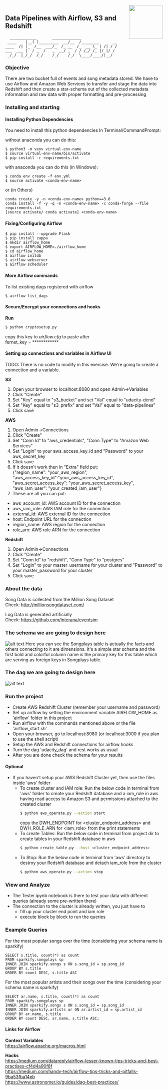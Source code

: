 <img align="right" src="https://airflow.apache.org/_images/pin_large.png" width=108>


## Data Pipelines with Airflow, S3 and Redshift
```
  ____________       _____________
 ____    |__( )_________  __/__  /________      __
____  /| |_  /__  ___/_  /_ __  /_  __ \_ | /| / /
___  ___ |  / _  /   _  __/ _  / / /_/ /_ |/ |/ /
 _/_/  |_/_/  /_/    /_/    /_/  \____/____/|__/
```
### Objective
There are two bucket full of events and song metadata stored. We have to
 use Airflow and Amazon Web Services to transfer and stage the data into
  Redshift and then create a star-schema out of the collected 
  metadata information and raw data with proper formatting and 
  pre-processing

### Installing and starting

#### Installing Python Dependencies
You need to install this python dependencies
In Terminal/CommandPrompt:  

without anaconda you can do this:
```
$ python3 -m venv virtual-env-name
$ source virtual-env-name/bin/activate
$ pip install -r requirements.txt
```
with anaconda you can do this (in Windows):
```
$ conda env create -f env.yml
$ source activate <conda-env-name>
```
or (in Others)
```
conda create -y -n <conda-env-name> python==3.6
conda install -f -y -q -n <conda-env-name> -c conda-forge --file requirements.txt
[source activate/ conda activate] <conda-env-name>
```
#### Fixing/Configuring Airflow
```
$ pip install --upgrade Flask
$ pip install zappa
$ mkdir airflow_home
$ export AIRFLOW_HOME=./airflow_home
$ cd airflow_home
$ airflow initdb
$ airflow webserver
$ airflow scheduler
```

#### More Airflow commands
To list existing dags registered with airflow
```
$ airflow list_dags
```

#### Secure/Encrypt your connections and hooks
**Run**
```bash
$ python cryptosetup.py
```
copy this key to *airflow.cfg* to paste after   
fernet_key = ************

#### Setting up connections and variables in Airflow UI
TODO: There is no code to modify in this exercise. We're going to 
create a connection and a variable.  

**S3**
1. Open your browser to localhost:8080 and open Admin->Variables
2. Click "Create"
3. Set "Key" equal to "s3_bucket" and set "Val" equal to "udacity-dend"
4. Set "Key" equal to "s3_prefix" and set "Val" equal to "data-pipelines"
5. Click save  

**AWS**
1. Open Admin->Connections
2. Click "Create"
3. Set "Conn Id" to "aws_credentials", "Conn Type" to "Amazon Web Services"
4. Set "Login" to your aws_access_key_id and "Password" to your aws_secret_key
5. Click save
6. If it doesn't work then in "Extra" field put:  
{"region_name": "your_aws_region", "aws_access_key_id":"your_aws_access_key_id", "aws_secret_access_key": "your_aws_secret_access_key", "aws_iam_user": "your_created_iam_user"} 
7. These are all you can put:
- aws_account_id: AWS account ID for the connection
- aws_iam_role: AWS IAM role for the connection
- external_id: AWS external ID for the connection
- host: Endpoint URL for the connection
- region_name: AWS region for the connection
- role_arn: AWS role ARN for the connection

**Redshift**
1. Open Admin->Connections
2. Click "Create"
3. Set "Conn Id" to "redshift", "Conn Type" to "postgres"
4. Set "Login" to your master_username for your cluster and "Password" 
to your master_password for your cluster
5. Click save

### About the data
Song Data is collected from the Million Song Dataset   
Check: http://millionsongdataset.com/

Log Data is generated artificially  
Check: https://github.com/Interana/eventsim

### The schema we are going to design here
![alt text](img/schema.png)
Here you can see the Songplays table is actually the facts and others 
connecting to it are dimensions. It's a simple star schema and the first
 bold and colorful column name is the primary key for this table which 
 are serving as foreign keys in Songplays table.
 
### The dag we are going to design here
![alt text](img/example-dag.png)

### Run the project
- Create AWS Redshift Cluster (remember your username and password)
- Set up airflow by setting the environment variable AIRFLOW_HOME as 
'airflow' folder in this project
- Run airflow with the commands mentioned above or the file 'airflow_start.sh'
- Open your browser, go to localhost:8080 (or localhost:3000 if you plan to use the shell script)
- Setup the AWS and Redshift connections for airflow hooks
- Turn the dag 'udacity_dag' and rest works as usual
- After you are done check the schema for your results

#### Optional
- If you haven't setup your AWS Redshift Cluster yet, then use the files
 inside 'aws' folder 
    - To create cluster and IAM role: Run the below code in terminal from 'aws' folder to create your Redshift database and a
        iam_role in aws having read access to Amazon S3 and permissions 
        attached to the created cluster
        ```bash
        $ python aws_operate.py --action start
        ```
        copy the DWH_ENDPOINT for <cluster_endpoint_address> and DWH_ROLE_ARN 
        for <iam_role> from the print statements 
    - To create Tables: Run the below code in terminal from project dir to create tables in your Redshift database
        in aws 
        ```bash
        $ python create_table.py --host <cluster_endpoint_address>

    - To Stop: Run the below code in terminal from 'aws' directory to destroy your Redshift database and
        detach iam_role from the cluster 
        ```bash
        $ python aws_operate.py --action stop
        ```


### View and Analyze
- The Tester.ipynb notebook is there to test your data with different
queries (already some pre-written there)
- The connection to the cluster is already written, you just have to
    - fill up your cluster end point and iam role
    - execute block by block to run the queries
    
### Example Queries
For the most popular songs over the time (considering your schema name 
is sparkify)
```
SELECT s.title, count(*) as count
FROM sparkify.songplays sp
INNER JOIN sparkify.songs s ON s.song_id = sp.song_id
GROUP BY s.title
ORDER BY count DESC, s.title ASC
```
For the most popular artists and their songs over the time (considering 
your schema name is sparkify)
```
SELECT ar.name, s.title, count(*) as count
FROM sparkify.songplays sp
INNER JOIN sparkify.songs s ON s.song_id = sp.song_id
INNER JOIN sparkify.artists ar ON ar.artist_id = sp.artist_id
GROUP BY ar.name, s.title
ORDER BY count DESC, ar.name, s.title ASC;
```

#### Links for Airflow
**Context Variables**  
https://airflow.apache.org/macros.html

**Hacks**  
https://medium.com/datareply/airflow-lesser-known-tips-tricks-and-best-practises-cf4d4a90f8f  
https://medium.com/handy-tech/airflow-tips-tricks-and-pitfalls-9ba53fba14eb  
https://www.astronomer.io/guides/dag-best-practices/
